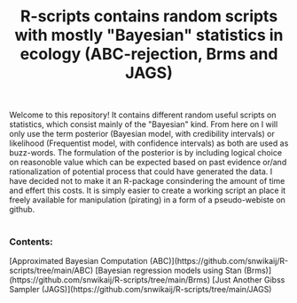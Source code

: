 <h1 align="center">R-scripts contains random scripts with mostly "Bayesian" statistics in ecology (ABC-rejection, Brms and JAGS) </h1>  <br />

Welcome to this repository! It contains different random useful scripts on statistics, which consist mainly of the "Bayesian" kind. From here on
I will only use the term posterior (Bayesian model, with credibility intervals) or likelihood (Frequentist model, with confidence intervals) as
both are used as buzz-words. The formulation of the posterior is by including logical choice on reasonoble value which can be expected based on past evidence 
or/and rationalization of potential process that could have generated the data. I have decided not to make it an R-package consindering 
the amount of time and effert this costs. It is simply easier to create a working script an place it freely available for manipulation (pirating) 
in a form of a pseudo-webiste on github.<br />
  <br />
<h3/>Contents:</h3> 
[Approximated Bayesian Computation (ABC)](https://github.com/snwikaij/R-scripts/tree/main/ABC)
[Bayesian regression models using Stan (Brms)](https://github.com/snwikaij/R-scripts/tree/main/Brms)
[Just Another Gibss Sampler (JAGS)](https://github.com/snwikaij/R-scripts/tree/main/JAGS)
